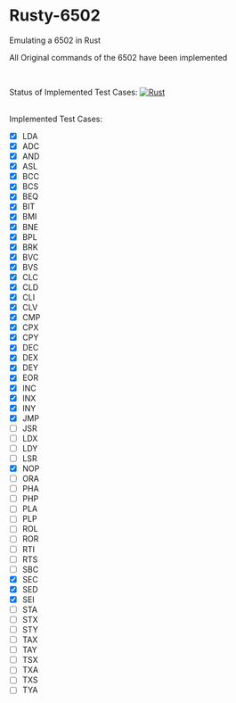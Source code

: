 # Rusty-6502
Emulating a 6502 in Rust

All Original commands of the 6502 have been implemented

<br>

Status of Implemented Test Cases: [![Rust](https://github.com/Shane-Wood-TL/Rusty-6502/actions/workflows/rust.yml/badge.svg)](https://github.com/Shane-Wood-TL/Rusty-6502/actions/workflows/rust.yml)

<br>
Implemented Test Cases:

- [X] LDA
- [X] ADC
- [X] AND
- [X] ASL
- [X] BCC
- [X] BCS  
- [X] BEQ
- [X] BIT
- [X] BMI
- [X] BNE
- [X] BPL
- [X] BRK
- [X] BVC
- [X] BVS
- [X] CLC
- [X] CLD
- [X] CLI
- [X] CLV
- [X] CMP
- [X] CPX
- [X] CPY
- [X] DEC
- [X] DEX
- [X] DEY
- [X] EOR
- [X] INC
- [X] INX
- [X] INY
- [X] JMP
- [ ] JSR
- [ ] LDX
- [ ] LDY
- [ ] LSR
- [X] NOP
- [ ] ORA
- [ ] PHA
- [ ] PHP
- [ ] PLA
- [ ] PLP
- [ ] ROL
- [ ] ROR
- [ ] RTI
- [ ] RTS
- [ ] SBC
- [X] SEC
- [X] SED
- [X] SEI
- [ ] STA
- [ ] STX
- [ ] STY
- [ ] TAX
- [ ] TAY
- [ ] TSX
- [ ] TXA
- [ ] TXS
- [ ] TYA
